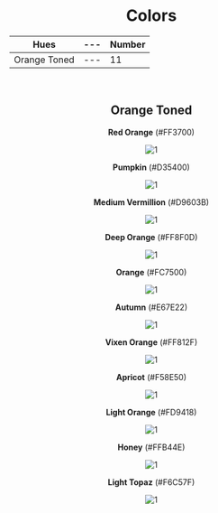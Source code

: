 <div align=center>

# Colors

Hues | --- | Number
--- | --- | ---
Orange Toned | --- | 11

<br>

## Orange Toned

**Red Orange** (#FF3700)

![1](https://fakeimg.pl/130x130/FF3700/?text=%20)

**Pumpkin** (#D35400)

![1](https://fakeimg.pl/130x130/D35400/?text=%20)

**Medium Vermillion** (#D9603B)

![1](https://fakeimg.pl/130x130/D9603B/?text=%20) 

**Deep Orange** (#FF8F0D)  

![1](https://fakeimg.pl/130x130/FF8F0D/?text=%20) 

**Orange** (#FC7500)

![1](https://fakeimg.pl/130x130/FC7500/?text=%20)

**Autumn** (#E67E22) 

![1](https://fakeimg.pl/130x130/E67E22/?text=%20) 

**Vixen Orange** (#FF812F)

![1](https://fakeimg.pl/130x130/FF812F/?text=%20)

**Apricot** (#F58E50)

![1](https://fakeimg.pl/130x130/F58E50/?text=%20)

**Light Orange** (#FD9418)

![1](https://fakeimg.pl/130x130/FD9418/?text=%20)

**Honey** (#FFB44E) 

![1](https://fakeimg.pl/130x130/FFB44E/?text=%20) 

**Light Topaz** (#F6C57F)

![1](https://fakeimg.pl/130x130/F6C57F/?text=%20)

</div>
